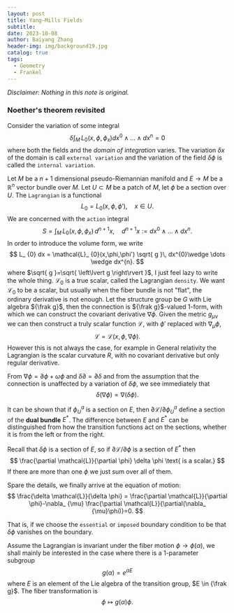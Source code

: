 ```yaml
---
layout: post
title: Yang–Mills Fields
subtitle: 
date: 2023-10-08
author: Baiyang Zhang
header-img: img/background19.jpg
catalog: true
tags:
  - Geometry
  - Frankel
---
```


*Disclaimer: Nothing in this note is original.*

### Noether's theorem revisited

Consider the variation of some integral
$$
\delta\int _ {M} \,  L_ {0}(x,\phi,\phi_ {x}) dx^0 \wedge \dots \wedge dx^{n} =0
$$
where both the fields and the *domain of integration* varies. The variation $\delta x$ of the domain is call `external variation` and the variation of the field $\delta \phi$ is called the `internal variation`. 

Let $M$ be a $n+1$ dimensional pseudo-Riemannian manifold and $E\to M$ be a $\mathbb{R}^{n}$ vector bundle over $M$. Let $U\subset M$ be a patch of $M$, let $\phi$ be a section over $U$. The `Lagrangian` is a functional 
$$
L_ {0} = L_ {0}(x, \phi,\phi'),\quad  x \in  U.
$$
We are concerned with the `action` integral
$$
S = \int_ {M} \, L_ {0}(x,\phi,\phi _ {x}) \,d^{n+1}x,\quad  d^{n+1}x := dx^{0}\wedge \dots \wedge dx^{n}.
$$
In order to introduce the volume form, we write
$$
L_ {0} dx  = \mathcal{L}_ {0}(x,\phi,\phi') \sqrt{ g }\, dx^{0}\wedge \dots \wedge dx^{n}.
$$
where $\sqrt{ g }=\sqrt{ \left\lvert g \right\rvert }$, I just feel lazy to write the whole thing. $\mathcal{L}_ {0}$ is a true scalar, called the Lagrangian `density`. We want $\mathcal{L}_ {0}$ to be a scalar, but usually when the fiber bundle is not "flat", the ordinary derivative is not enough. Let the structure group be $G$ with Lie algebra ${\frak g}$, then the connection is ${\frak g}$-valued 1-form, with which we can construct the covariant derivative $\nabla \phi$. Given the metric $g_ {\mu \nu}$ we can then construct a truly scalar function $\mathcal{L}$, with $\phi'$ replaced with $\nabla_ {\mu}\phi$, 
$$
\mathcal{L} = \mathcal{L}(x,\phi,\nabla \phi).
$$
However this is not always the case, for example in General relativity the Lagrangian is the scalar curvature $R$, with no covariant derivative but only regular derivative.

From $\nabla \phi=\partial \phi+\omega \phi$ and $\delta \partial=\partial \delta$ and from the assumption that the connection is unaffected by a variation of $\delta \phi$, we see immediately that 
$$
\delta (\nabla \phi) = \nabla (\delta \phi).
$$

It can be shown that if $\phi_ {U}^{a}$ is a section on $E$, then $\partial \mathcal{L} / \partial \phi_ {U}^{a}$ define a section of the **dual bundle** $E^{\ast}$. The difference between $E$ and $E^{\ast}$ can be distinguished from how the transition functions act on the sections, whether it is from the left or from the right. 

Recall that $\delta \phi$ is a section of $E$, so if $\partial \mathcal{L} / \partial \phi$ is a section of $E^{\ast}$ then
$$
\frac{\partial \mathcal{L}}{\partial \phi} \delta \phi \text{ is a scalar.}
$$
If there are more than one $\phi$ we just sum over all of them. 

Spare the details, we finally arrive at the equation of motion:
$$
\frac{\delta \mathcal{L}}{\delta \phi} = \frac{\partial \mathcal{L}}{\partial \phi}-\nabla_ {\mu} \frac{\partial \mathcal{L}}{\partial(\nabla_ {\mu}\phi)}=0.
$$

That is, if we choose the `essential` or `imposed` boundary condition to be that $\delta \phi$ vanishes on the boundary. 

Assume the Lagrangian is invariant under the fiber motion $\phi\to \phi(\alpha)$, we shall mainly be interested in the case where there is a 1-parameter subgroup 
$$
g(\alpha) = e^{ \alpha E }
$$
where $E$ is an element of the Lie algebra of the transition group, $E \in {\frak g}$. The fiber transformation is 
$$
\phi \mapsto g(\alpha) \phi.
$$
